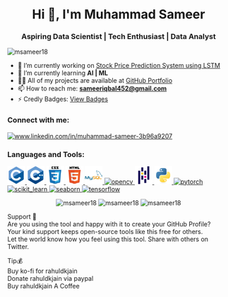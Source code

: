 <h1 align="center">Hi 👋, I'm Muhammad Sameer</h1>
<h3 align="center">Aspiring Data Scientist | Tech Enthusiast | Data Analyst</h3>

<p align="left"> <img src="https://komarev.com/ghpvc/?username=msameer18&label=Profile%20views&color=0e75b6&style=flat" alt="msameer18" /> </p>

- 🔭 I’m currently working on [Stock Price Prediction System using LSTM](https://github.com/MSameer18/-EcodeCamp_Internships/tree/main/EcodeCamp_Task_Number_Two)
- 🌱 I’m currently learning **AI | ML**
- 👨‍💻 All of my projects are available at [GitHub Portfolio](https://github.com/MSameer18?tab=repositories)
- 📫 How to reach me: **sameeriqbal452@gmail.com**
- ⚡ Credly Badges: [View Badges](https://www.credly.com/users/muhammad-sameer.bcbf983a)

<h3 align="left">Connect with me:</h3>
<p align="left">
<a href="https://linkedin.com/in/www.linkedin.com/in/muhammad-sameer-3b96a9207" target="blank"><img align="center" src="https://raw.githubusercontent.com/rahuldkjain/github-profile-readme-generator/master/src/images/icons/Social/linked-in-alt.svg" alt="www.linkedin.com/in/muhammad-sameer-3b96a9207" height="30" width="40" /></a>
</p>

<h3 align="left">Languages and Tools:</h3>
<p align="left"> 
  <a href="https://www.cprogramming.com/" target="_blank" rel="noreferrer"> <img src="https://raw.githubusercontent.com/devicons/devicon/master/icons/c/c-original.svg" alt="c" width="40" height="40"/> </a> 
  <a href="https://www.w3schools.com/cpp/" target="_blank" rel="noreferrer"> <img src="https://raw.githubusercontent.com/devicons/devicon/master/icons/cplusplus/cplusplus-original.svg" alt="cplusplus" width="40" height="40"/> </a> 
  <a href="https://www.w3schools.com/css/" target="_blank" rel="noreferrer"> <img src="https://raw.githubusercontent.com/devicons/devicon/master/icons/css3/css3-original-wordmark.svg" alt="css3" width="40" height="40"/> </a> 
  <a href="https://www.w3.org/html/" target="_blank" rel="noreferrer"> <img src="https://raw.githubusercontent.com/devicons/devicon/master/icons/html5/html5-original-wordmark.svg" alt="html5" width="40" height="40"/> </a> 
  <a href="https://www.mysql.com/" target="_blank" rel="noreferrer"> <img src="https://raw.githubusercontent.com/devicons/devicon/master/icons/mysql/mysql-original-wordmark.svg" alt="mysql" width="40" height="40"/> </a> 
  <a href="https://opencv.org/" target="_blank" rel="noreferrer"> <img src="https://www.vectorlogo.zone/logos/opencv/opencv-icon.svg" alt="opencv" width="40" height="40"/> </a> 
  <a href="https://pandas.pydata.org/" target="_blank" rel="noreferrer"> <img src="https://raw.githubusercontent.com/devicons/devicon/2ae2a900d2f041da66e950e4d48052658d850630/icons/pandas/pandas-original.svg" alt="pandas" width="40" height="40"/> </a> 
  <a href="https://www.python.org" target="_blank" rel="noreferrer"> <img src="https://raw.githubusercontent.com/devicons/devicon/master/icons/python/python-original.svg" alt="python" width="40" height="40"/> </a> 
  <a href="https://pytorch.org/" target="_blank" rel="noreferrer"> <img src="https://www.vectorlogo.zone/logos/pytorch/pytorch-icon.svg" alt="pytorch" width="40" height="40"/> </a> 
  <a href="https://scikit-learn.org/" target="_blank" rel="noreferrer"> <img src="https://upload.wikimedia.org/wikipedia/commons/0/05/Scikit_learn_logo_small.svg" alt="scikit_learn" width="40" height="40"/> </a> 
  <a href="https://seaborn.pydata.org/" target="_blank" rel="noreferrer"> <img src="https://seaborn.pydata.org/_images/logo-mark-lightbg.svg" alt="seaborn" width="40" height="40"/> </a> 
  <a href="https://www.tensorflow.org" target="_blank" rel="noreferrer"> <img src="https://www.vectorlogo.zone/logos/tensorflow/tensorflow-icon.svg" alt="tensorflow" width="40" height="40"/> </a> 
</p>

<p align="center">
  <img src="https://github-readme-stats.vercel.app/api/top-langs?username=msameer18&show_icons=true&locale=en&layout=compact" alt="msameer18" />
  <img src="https://github-readme-stats.vercel.app/api?username=msameer18&show_icons=true&locale=en" alt="msameer18" />
  <img src="https://github-readme-streak-stats.herokuapp.com/?user=msameer18" alt="msameer18" />
</p>

Support 🙏  
Are you using the tool and happy with it to create your GitHub Profile?  
Your kind support keeps open-source tools like this free for others.  
Let the world know how you feel using this tool. Share with others on Twitter.  

Tip💰  
Buy ko-fi for rahuldkjain  
Donate rahuldkjain via paypal  
Buy rahuldkjain A Coffee
